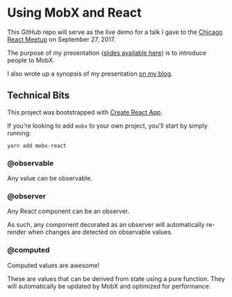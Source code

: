 # Using MobX and React

This GitHub repo will serve as the live demo for a talk I gave to the [Chicago React Meetup](https://www.meetup.com/React-Chicago/events/238418830/) 
on September 27, 2017.

The purpose of my presentation ([slides available here]()) is to introduce people to MobX.

I also wrote up a synopsis of my presentation [on my blog](https://www.akawebdesign.com/2017/09/21/using-mobx-react/).

## Technical Bits

This project was bootstrapped with [Create React App](https://github.com/facebookincubator/create-react-app).

If you're looking to add `mobx` to your own project, you'll start by simply running:

    yarn add mobx-react
    


### @observable

Any value can be observable.



### @observer

Any React component can be an observer. 

As such, any component decorated as an observer will automatically re-render when changes are detected on observable values.


### @computed

Computed values are awesome! 

These are values that can be derived from state using a pure function. They will automatically be updated by MobX and optimized for performance.